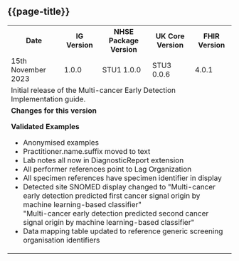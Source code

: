 ## {{page-title}}

<table class="assets">
<tr>
<th class="width20">Date</th>
<th class="width20">IG Version</th>
<th class="width20">NHSE Package Version</th>
<th class="width20">UK Core Version</th>
<th class="width20">FHIR Version</th>
</tr>
<tr>
<td>15th November 2023</td>
<td>1.0.0</td>
<td>STU1 1.0.0</td>
<td>STU3 0.0.6</td>
<td>4.0.1</td>
</tr>
<tr>
<td colspan="5">Initial release of the Multi-cancer Early Detection Implementation guide.</td>
</tr>
<tr>
<td colspan="5"><b>Changes for this version</b>
<br />

<b>Validated Examples</b>

<ul>
<li>Anonymised examples</li>
<li>Practitioner.name.suffix moved to text</li>
<li>Lab notes all now in DiagnosticReport extension</li>
<li>All performer references point to Lag Organization</li>
<li>All specimen references have specimen identifier in display</li>
<li>Detected site SNOMED display changed to "Multi-cancer early detection predicted first cancer signal origin by machine learning-based classifier"<br/>"Multi-cancer early detection predicted second cancer signal origin by machine learning-based classifier"</li>
<li>Data mapping table updated to reference generic screening organisation identifiers</li>
</ul>
</td>
</tr>
</table>